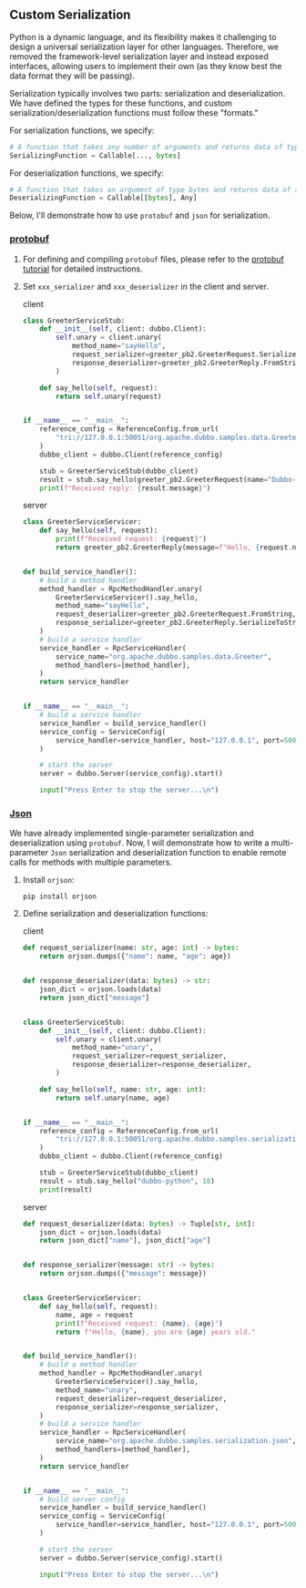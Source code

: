 ## Custom Serialization

Python is a dynamic language, and its flexibility makes it challenging to design a universal serialization layer for other languages. Therefore, we removed the framework-level serialization layer and instead exposed interfaces, allowing users to implement their own (as they know best the data format they will be passing).

Serialization typically involves two parts: serialization and deserialization. We have defined the types for these functions, and custom serialization/deserialization functions must follow these "formats."

For serialization functions, we specify:

```python
# A function that takes any number of arguments and returns data of type bytes
SerializingFunction = Callable[..., bytes]
```

For deserialization functions, we specify:

```python
# A function that takes an argument of type bytes and returns data of any type
DeserializingFunction = Callable[[bytes], Any]
```

Below, I'll demonstrate how to use `protobuf` and `json` for serialization.

### [protobuf](./protobuf)

1. For defining and compiling `protobuf` files, please refer to the [protobuf tutorial](https://protobuf.dev/getting-started/pythontutorial/) for detailed instructions.

2. Set `xxx_serializer` and `xxx_deserializer` in the client and server.

   client

   ```python
   class GreeterServiceStub:
       def __init__(self, client: dubbo.Client):
           self.unary = client.unary(
               method_name="sayHello",
               request_serializer=greeter_pb2.GreeterRequest.SerializeToString,
               response_deserializer=greeter_pb2.GreeterReply.FromString,
           )
   
       def say_hello(self, request):
           return self.unary(request)
   
   
   if __name__ == "__main__":
       reference_config = ReferenceConfig.from_url(
           "tri://127.0.0.1:50051/org.apache.dubbo.samples.data.Greeter"
       )
       dubbo_client = dubbo.Client(reference_config)
   
       stub = GreeterServiceStub(dubbo_client)
       result = stub.say_hello(greeter_pb2.GreeterRequest(name="Dubbo-python"))
       print(f"Received reply: {result.message}")
   ```
   
   server
   
   ```python
   class GreeterServiceServicer:
       def say_hello(self, request):
           print(f"Received request: {request}")
           return greeter_pb2.GreeterReply(message=f"Hello, {request.name}")
   
   
   def build_service_handler():
       # build a method handler
       method_handler = RpcMethodHandler.unary(
           GreeterServiceServicer().say_hello,
           method_name="sayHello",
           request_deserializer=greeter_pb2.GreeterRequest.FromString,
           response_serializer=greeter_pb2.GreeterReply.SerializeToString,
       )
       # build a service handler
       service_handler = RpcServiceHandler(
           service_name="org.apache.dubbo.samples.data.Greeter",
           method_handlers=[method_handler],
       )
       return service_handler
   
   
   if __name__ == "__main__":
       # build a service handler
       service_handler = build_service_handler()
       service_config = ServiceConfig(
           service_handler=service_handler, host="127.0.0.1", port=50051
       )
   
       # start the server
       server = dubbo.Server(service_config).start()
   
       input("Press Enter to stop the server...\n")
   ```



### [Json](./json)

We have already implemented single-parameter serialization and deserialization using `protobuf`. Now, I will demonstrate how to write a multi-parameter `Json` serialization and deserialization function to enable remote calls for methods with multiple parameters.

1. Install `orjson`:

   ```shell
   pip install orjson
   ```

2. Define serialization and deserialization functions:

   client

   ```python
   def request_serializer(name: str, age: int) -> bytes:
       return orjson.dumps({"name": name, "age": age})
   
   
   def response_deserializer(data: bytes) -> str:
       json_dict = orjson.loads(data)
       return json_dict["message"]
   
   
   class GreeterServiceStub:
       def __init__(self, client: dubbo.Client):
           self.unary = client.unary(
               method_name="unary",
               request_serializer=request_serializer,
               response_deserializer=response_deserializer,
           )
   
       def say_hello(self, name: str, age: int):
           return self.unary(name, age)
   
   
   if __name__ == "__main__":
       reference_config = ReferenceConfig.from_url(
           "tri://127.0.0.1:50051/org.apache.dubbo.samples.serialization.json"
       )
       dubbo_client = dubbo.Client(reference_config)
   
       stub = GreeterServiceStub(dubbo_client)
       result = stub.say_hello("dubbo-python", 18)
       print(result)
   ```
   
   server
   
   ```python
   def request_deserializer(data: bytes) -> Tuple[str, int]:
       json_dict = orjson.loads(data)
       return json_dict["name"], json_dict["age"]
   
   
   def response_serializer(message: str) -> bytes:
       return orjson.dumps({"message": message})
   
   
   class GreeterServiceServicer:
       def say_hello(self, request):
           name, age = request
           print(f"Received request: {name}, {age}")
           return f"Hello, {name}, you are {age} years old."
   
   
   def build_service_handler():
       # build a method handler
       method_handler = RpcMethodHandler.unary(
           GreeterServiceServicer().say_hello,
           method_name="unary",
           request_deserializer=request_deserializer,
           response_serializer=response_serializer,
       )
       # build a service handler
       service_handler = RpcServiceHandler(
           service_name="org.apache.dubbo.samples.serialization.json",
           method_handlers=[method_handler],
       )
       return service_handler
   
   
   if __name__ == "__main__":
       # build server config
       service_handler = build_service_handler()
       service_config = ServiceConfig(
           service_handler=service_handler, host="127.0.0.1", port=50051
       )
   
       # start the server
       server = dubbo.Server(service_config).start()
   
       input("Press Enter to stop the server...\n")
   ```
   
   